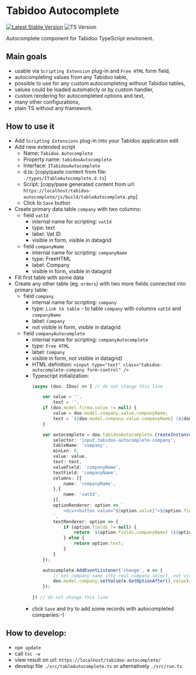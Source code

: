 # Tabidoo Autocomplete

[![Latest Stable Version](https://img.shields.io/badge/Stable-v0.0.2-brightgreen.svg?style=plastic)](https://github.com/tomFlidr/tabidoo-autocomplete/releases)
![TS Version](https://img.shields.io/badge/TS->=5.0.4-brightgreen.svg?style=plastic)


Autocomplete component for Tabidoo TypeScript environent.

## Main goals
- usable via `Scripting Extension` plug-in and `Free HTML` form field,
- autocompleting values from any Tabidoo table,
- possible to use for any custom autocompleting without Tabidoo tables,
- values could be loaded automaticly or by custom handler,
- custom rendering for autocompleted options and text,
- many other configurations,
- plain TS without any framework.

## How to use it
- Add `Scripting Extensions` plug-in into your Tabidoo application edit
- Add new extended script
  - Name: `Tabidoo Autocomplete`
  - Property name: `tabidooAutocomplete`
  - Interface: `ITabidooAutocomplete`
  - d.ts: [copy/paste content from file: `./types/ITableAutocomplete.d.ts`]
  - Script: [copy/pase generated content from url: `https://localhost/tabidoo-autocomplete/js/build/tableAutocomplete.php`]
  - Click to `Save` button
- Create primary data table `company` with two columns:
  - field `vatId`
    - internal name for scripting: `vatId`
    - type: text
    - label: Vat ID
    - visible in form, visible in datagrid
  - field `companyName`
    - internal name for scripting: `companyName`
    - type: FreeHTML
    - label: Company
    - visible in form, visible in datagrid
- Fill first table with some data
- Create any other table (eg. `orders`) with two more fields connected into primary table:
  - field `company`
    - internal name for scripting: `company`
    - type: `Link to table` - to table `company` with columns `vatId` and `companyName`
    - label: `Company`
    - not visible in form, visible in datagrid
  - field `companyAutocomplete`
    - internal name for scripting: `companyAutocomplete`
    - type: `Free HTML`
    - label: `Company`
    - visible in form, not visible in datagrid)
    - HTML definition: `<input type="text" class="tabidoo-autocomplete-company form-control" />`
    - Typescript initialization:
      ```ts
      (async (doo: IDoo) => { // do not change this line
      
          var value = '', 
              text = '';
          if (doo.model.firma.value != null) {
              value = doo.model.company.value.companyName;
              text = `${doo.model.company.value.companyName} (${doo.model.firma.value.vatId})`;
          }
      
          var autocomplete = doo.tabidooAutocomplete.CreateInstance<IDooApiTableCompany>({
              selector: 'input.tabidoo-autocomplete-company',
              tableName: 'company',
              minLen: 0,
              value: value,
              text: text,
              valueField: 'companyName',
              textField: 'companyName',
              columns: [{
                  name: 'companyName',
              },{
                  name: 'vatId',
              }],
              optionRenderer: option => `
                  <div><button value="${option.value}">${option.fields.companyName} (${option.fields.vatId})</button></div>
              `,
              textRenderer: option => {
                  if (option.fields != null) {
                      return `${option.fields.companyName} (${option.fields.vatId})`;
                  } else {
                      return option.text;
                  }
              }
          });
      
          autocomplete.AddEventListener('change', e => {
              // set company name into real company select, not visible in form
              doo.model.company.setValue(e.GetOptionAfter().value);
          });
          
      }) // do not change this line
      ```
    - click `Save` and try to add some records with autocompleted companies:-)

## How to develop:
- `npm update`
- call `tsc -w`
- view result on url: `https://localhost/tabidoo-autocomplete/`
- develop file `./src/tableAutocomplete.ts` or alternatively `./src/run.ts`
